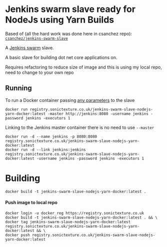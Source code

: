 # Jenkins swarm slave ready for NodeJs using Yarn Builds

Based of (all the hard work was done here in csanchez repo):
[`csanchez/jenkins-swarm-slave`](https://registry.hub.docker.com/u/csanchez/jenkins-swarm-slave/)

A [Jenkins swarm](https://wiki.jenkins-ci.org/display/JENKINS/Swarm+Plugin) slave.

A basic slave for building dot net core applications on.

Requires refactoring to reduce size of image and this is using my local repo, need to change to your own repo

## Running

To run a Docker container passing [any parameters](https://wiki.jenkins-ci.org/display/JENKINS/Swarm+Plugin#SwarmPlugin-AvailableOptions) to the slave

    docker run registry.sonictexture.co.uk/jenkins-swarm-slave-nodejs-yarn-docker:latest -master http://jenkins:8080 -username jenkins -password jenkins -executors 1

Linking to the Jenkins master container there is no need to use `--master`

    docker run -d --name jenkins -p 8080:8080 registry.sonictexture.co.uk/jenkins-swarm-slave-nodejs-yarn-docker:latest
    docker run -d --link jenkins:jenkins registry.sonictexture.co.uk/jenkins-swarm-slave-nodejs-yarn-docker:latest -username jenkins -password jenkins -executors 1


# Building

    docker build -t jenkins-swarm-slave-nodejs-yarn-docker:latest .

#### Push image to local repo

    docker login -u docker_reg https://registry.sonictexture.co.uk
    docker build -t jenkins-swarm-slave-nodejs-yarn-docker:latest . && \
    docker tag jenkins-swarm-slave-nodejs-yarn-docker:latest registry.sonictexture.co.uk/jenkins-swarm-slave-nodejs-yarn-docker:latest && \
    docker push registry.sonictexture.co.uk/jenkins-swarm-slave-nodejs-yarn-docker:latest
